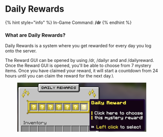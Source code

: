 # Daily Rewards

{% hint style="info" %}
In-Game Command: **/dr**
{% endhint %}

### **What are Daily Rewards?**

Daily Rewards is a system where you get rewarded for every day you log onto the server.

The Reward GUI can be opened by using /dr, /dailyr and and /dailyreward. Once the Reward GUI is opened, you'll be able to choose from 7 mystery items. Once you have claimed your reward, it will start a countdown from 24 hours until you can claim the reward for the next day.\


<figure><img src="../../.gitbook/assets/image (1) (1).png" alt=""><figcaption></figcaption></figure>
